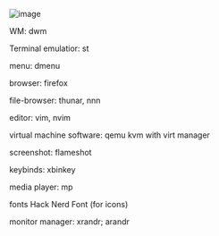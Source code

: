 ![image](https://github.com/ArthurFabris/arch_build/assets/151470840/2c673b47-0977-459d-b9a3-dbe99b198c91)




WM: dwm


Terminal emulatior: st


menu: dmenu


browser: firefox


file-browser: thunar, nnn


editor: vim, nvim


virtual machine software: qemu kvm with virt manager


screenshot: flameshot


keybinds: xbinkey


media player: mp


fonts Hack Nerd Font (for icons)


monitor manager: xrandr; arandr
